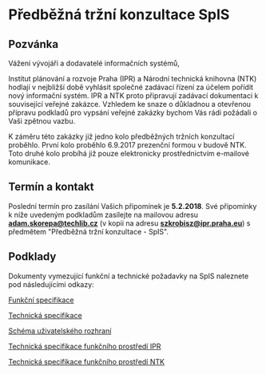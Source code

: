 # Předběžná tržní konzultace SpIS

## Pozvánka

Vážení vývojáři a dodavatelé informačních systémů,

Institut plánování a rozvoje Praha (IPR) a Národní technická knihovna (NTK) hodlají v nejbližší době vyhlásit společné zadávací řízení za účelem pořídit nový informační systém. IPR a NTK proto připravují zadávací dokumentaci k související veřejné zakázce. Vzhledem ke snaze o důkladnou a otevřenou přípravu podkladů pro vypsání veřejné zakázky bychom Vás rádi požádali o Vaši zpětnou vazbu.

K záměru této zakázky již jedno kolo předběžných tržních konzultací proběhlo. První kolo proběhlo 6.9.2017 prezenční formou v budově NTK. Toto druhé kolo probíhá již pouze elektronicky prostřednictvím e-mailové komunikace.

## Termín a kontakt

Poslední termín pro zasílání Vašich připomínek je **5.2.2018**. Své připomínky k níže uvedeným podkladům zasílejte na mailovou adresu **adam.skorepa@techlib.cz** (v kopii na adresu **szkrobisz@ipr.praha.eu**) s předmětem "Předběžná tržní konzultace - SpIS".

## Podklady

Dokumenty vymezující funkční a technické požadavky na SpIS naleznete pod následujícími odkazy:

[Funkční specifikace](https://github.com/techlib/spis-konzultace/raw/master/funkcni-specifikace.pdf)

[Technická specifikace](https://github.com/techlib/spis-konzultace/raw/master/technicka-specifikace.pdf)

[Schéma uživatelského rozhraní](https://github.com/techlib/spis-konzultace/raw/master/wireframe.pdf)

[Technická specifikace funkčního prostředí IPR](https://github.com/techlib/spis-konzultace/raw/master/specifikace-prostredi-IPR.pdf)

[Technická specifikace funkčního prostředí NTK](https://github.com/techlib/spis-konzultace/raw/master/specifikace-prostredi-NTK.pdf)
